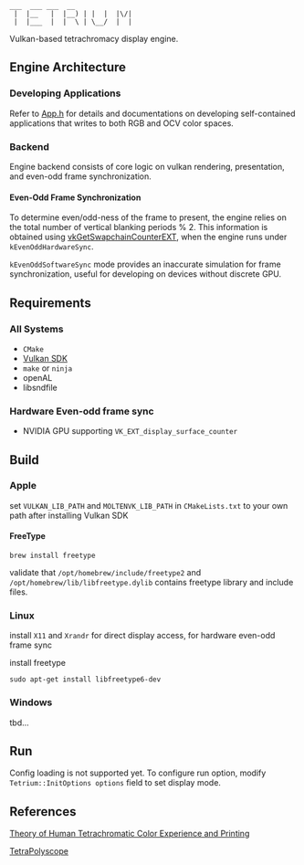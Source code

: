 ```
___  ___ ___  __
 |  |__   |  |__) | |  |  |\/|
 |  |___  |  |  \ | \__/  |  |

```

Vulkan-based tetrachromacy display engine.
## Engine Architecture

### Developing Applications

Refer to [App.h](src/apps/App.h) for details and documentations on developing self-contained 
applications that writes to both RGB and OCV color spaces.

### Backend

Engine backend consists of core logic on vulkan rendering, presentation, and even-odd
frame synchronization. 

#### Even-Odd Frame Synchronization

To determine even/odd-ness of the frame to present, the engine relies on the total number of
vertical blanking periods % 2. This information is obtained using [vkGetSwapchainCounterEXT](https://registry.khronos.org/vulkan/specs/1.3-extensions/man/html/vkGetSwapchainCounterEXT.html), when the engine runs under `kEvenOddHardwareSync`. 

`kEvenOddSoftwareSync` mode provides an inaccurate simulation for frame synchronization, useful for
developing on devices without discrete GPU.


## Requirements

### All Systems

- `CMake`
- [Vulkan SDK](https://vulkan.lunarg.com/)
- `make` or `ninja`
- openAL
- libsndfile

### Hardware Even-odd frame sync

- NVIDIA GPU supporting `VK_EXT_display_surface_counter`

## Build

### Apple

set `VULKAN_LIB_PATH` and `MOLTENVK_LIB_PATH` in `CMakeLists.txt` to your own path after installing Vulkan SDK

#### FreeType

`brew install freetype`

validate that `/opt/homebrew/include/freetype2` and `/opt/homebrew/lib/libfreetype.dylib`
contains freetype library and include files.

### Linux

install `X11` and `Xrandr` for direct display access, for hardware even-odd frame sync

install freetype

`sudo apt-get install libfreetype6-dev`


### Windows

tbd...

## Run

Config loading is not supported yet. To configure run option, modify `Tetrium::InitOptions options`
field to set display mode.

## References

[Theory of Human Tetrachromatic Color Experience and Printing](https://dl.acm.org/doi/10.1145/3658232)

[TetraPolyscope](https://github.com/i-geng/polyscope)
